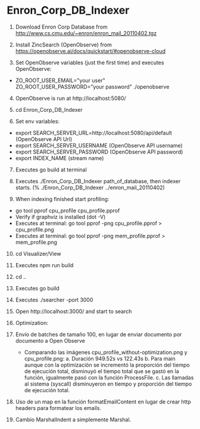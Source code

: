# Enron_Corp_DB_Indexer

1. Download Enron Corp Database from http://www.cs.cmu.edu/~enron/enron_mail_20110402.tgz

2. Install ZincSearch (OpenObserve) from https://openobserve.ai/docs/quickstart/#openobserve-cloud

3. Set OpenObserve variables (just the first time) and executes OpenObserve:
- ZO_ROOT_USER_EMAIL="your user" ZO_ROOT_USER_PASSWORD="your password" ./openobserve

4. OpenObserve is run at http://localhost:5080/ 

5. cd Enron_Corp_DB_Indexer

6. Set env variables:
- export SEARCH_SERVER_URL=http://localhost:5080/api/default (OpenObserve API Url) 
- export SEARCH_SERVER_USERNAME (OpenObserve API username)
- export SEARCH_SERVER_PASSWORD (OpenObserve API password)
- export INDEX_NAME (stream name)

7. Executes go build at terminal

8. Executes ./Enron_Corp_DB_Indexer path_of_database, then indexer starts. (% ./Enron_Corp_DB_Indexer ../enron_mail_20110402)

9. When indexing finished start profiling:
- go tool pprof cpu_profile cpu_profile.pprof
- Verify if graphviz is installed (dot -V)
- Executes at terminal: go tool pprof -png cpu_profile.pprof > cpu_profile.png
- Executes at terminal: go tool pprof -png mem_profile.pprof > mem_profile.png


10. cd Visualizer/View

11. Executes npm run build

12. cd ..

13. Executes go build

14. Executes ./searcher -port 3000

15. Open http://localhost:3000/ and start to search

16. Optimization:
1. Envío de batches de tamaño 100, en lugar de enviar documento por documento a Open Observe
    - Comparando las imágenes cpu_profile_without-optimization.png y cpu_profile.png:
        a. Duración 949.52s vs 122.43s
        b. Para main aunque con la optimización se incrementó la proporción del tiempo de ejecución total, disminuyó el tiempo total que se gastó en la función, igualmente pasó con la función ProcessFile.
        c. Las llamadas al sistema (syscall) disminuyeron en tiempo y proporción del tiempo de ejecución total.
2. Uso de un map en la función formatEmailContent en lugar de crear http headers para formatear los emails.
3. Cambio MarshalIndent a simplemente Marshal. 
